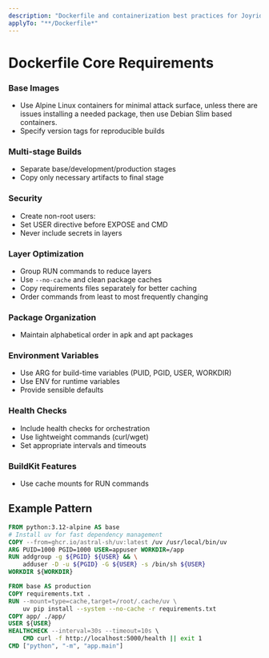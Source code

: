 ```yaml
---
description: "Dockerfile and containerization best practices for Joyride DNS Service"
applyTo: "**/Dockerfile*"
---
```


# Dockerfile Core Requirements

### Base Images
- Use Alpine Linux containers for minimal attack surface, unless there are issues installing a needed package, then use Debian Slim based containers.
- Specify version tags for reproducible builds

### Multi-stage Builds
- Separate base/development/production stages
- Copy only necessary artifacts to final stage

### Security
- Create non-root users: 
- Set USER directive before EXPOSE and CMD
- Never include secrets in layers

### Layer Optimization
- Group RUN commands to reduce layers
- Use `--no-cache` and clean package caches
- Copy requirements files separately for better caching
- Order commands from least to most frequently changing

### Package Organization  
- Maintain alphabetical order in apk and apt packages

### Environment Variables
- Use ARG for build-time variables (PUID, PGID, USER, WORKDIR)
- Use ENV for runtime variables
- Provide sensible defaults

### Health Checks
- Include health checks for orchestration
- Use lightweight commands (curl/wget)
- Set appropriate intervals and timeouts

### BuildKit Features
- Use cache mounts for RUN commands

## Example Pattern

```dockerfile
FROM python:3.12-alpine AS base
# Install uv for fast dependency management
COPY --from=ghcr.io/astral-sh/uv:latest /uv /usr/local/bin/uv
ARG PUID=1000 PGID=1000 USER=appuser WORKDIR=/app
RUN addgroup -g ${PGID} ${USER} && \
    adduser -D -u ${PGID} -G ${USER} -s /bin/sh ${USER}
WORKDIR ${WORKDIR}

FROM base AS production
COPY requirements.txt .
RUN --mount=type=cache,target=/root/.cache/uv \
    uv pip install --system --no-cache -r requirements.txt
COPY app/ ./app/
USER ${USER}
HEALTHCHECK --interval=30s --timeout=10s \
    CMD curl -f http://localhost:5000/health || exit 1
CMD ["python", "-m", "app.main"]
```
